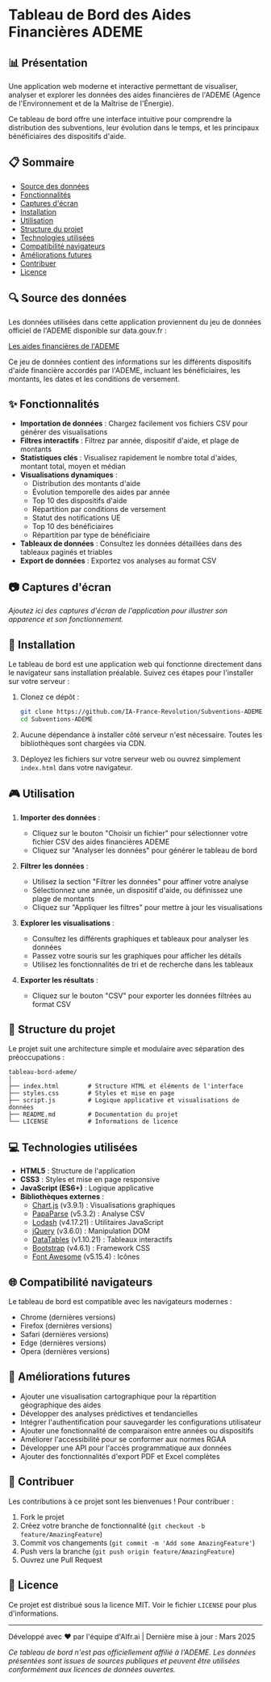 # Tableau de Bord des Aides Financières ADEME



## 📊 Présentation

Une application web moderne et interactive permettant de visualiser, analyser et explorer les données des aides financières de l'ADEME (Agence de l'Environnement et de la Maîtrise de l'Énergie).

Ce tableau de bord offre une interface intuitive pour comprendre la distribution des subventions, leur évolution dans le temps, et les principaux bénéficiaires des dispositifs d'aide.

## 📋 Sommaire

- [Source des données](#-source-des-données)
- [Fonctionnalités](#-fonctionnalités)
- [Captures d'écran](#-captures-décran)
- [Installation](#-installation)
- [Utilisation](#-utilisation)
- [Structure du projet](#-structure-du-projet)
- [Technologies utilisées](#-technologies-utilisées)
- [Compatibilité navigateurs](#-compatibilité-navigateurs)
- [Améliorations futures](#-améliorations-futures)
- [Contribuer](#-contribuer)
- [Licence](#-licence)

## 🔍 Source des données

Les données utilisées dans cette application proviennent du jeu de données officiel de l'ADEME disponible sur data.gouv.fr :

[Les aides financières de l'ADEME](https://www.data.gouv.fr/fr/datasets/les-aides-financieres-de-lademe-1/)

Ce jeu de données contient des informations sur les différents dispositifs d'aide financière accordés par l'ADEME, incluant les bénéficiaires, les montants, les dates et les conditions de versement.

## ✨ Fonctionnalités

- **Importation de données** : Chargez facilement vos fichiers CSV pour générer des visualisations
- **Filtres interactifs** : Filtrez par année, dispositif d'aide, et plage de montants
- **Statistiques clés** : Visualisez rapidement le nombre total d'aides, montant total, moyen et médian
- **Visualisations dynamiques** :
  - Distribution des montants d'aide
  - Évolution temporelle des aides par année
  - Top 10 des dispositifs d'aide
  - Répartition par conditions de versement
  - Statut des notifications UE
  - Top 10 des bénéficiaires
  - Répartition par type de bénéficiaire
- **Tableaux de données** : Consultez les données détaillées dans des tableaux paginés et triables
- **Export de données** : Exportez vos analyses au format CSV

## 📷 Captures d'écran

*Ajoutez ici des captures d'écran de l'application pour illustrer son apparence et son fonctionnement.*

## 🚀 Installation

Le tableau de bord est une application web qui fonctionne directement dans le navigateur sans installation préalable. Suivez ces étapes pour l'installer sur votre serveur :

1. Clonez ce dépôt :
   ```bash
   git clone https://github.com/IA-France-Revolution/Subventions-ADEME.git
   cd Subventions-ADEME
   ```

2. Aucune dépendance à installer côté serveur n'est nécessaire. Toutes les bibliothèques sont chargées via CDN.

3. Déployez les fichiers sur votre serveur web ou ouvrez simplement `index.html` dans votre navigateur.

## 🎮 Utilisation

1. **Importer des données** :
   - Cliquez sur le bouton "Choisir un fichier" pour sélectionner votre fichier CSV des aides financières ADEME
   - Cliquez sur "Analyser les données" pour générer le tableau de bord

2. **Filtrer les données** :
   - Utilisez la section "Filtrer les données" pour affiner votre analyse
   - Sélectionnez une année, un dispositif d'aide, ou définissez une plage de montants
   - Cliquez sur "Appliquer les filtres" pour mettre à jour les visualisations

3. **Explorer les visualisations** :
   - Consultez les différents graphiques et tableaux pour analyser les données
   - Passez votre souris sur les graphiques pour afficher les détails
   - Utilisez les fonctionnalités de tri et de recherche dans les tableaux

4. **Exporter les résultats** :
   - Cliquez sur le bouton "CSV" pour exporter les données filtrées au format CSV

## 📁 Structure du projet

Le projet suit une architecture simple et modulaire avec séparation des préoccupations :

```
tableau-bord-ademe/
│
├── index.html        # Structure HTML et éléments de l'interface
├── styles.css        # Styles et mise en page
├── script.js         # Logique applicative et visualisations de données
├── README.md         # Documentation du projet
└── LICENSE           # Informations de licence
```

## 💻 Technologies utilisées

- **HTML5** : Structure de l'application
- **CSS3** : Styles et mise en page responsive
- **JavaScript (ES6+)** : Logique applicative
- **Bibliothèques externes** :
  - [Chart.js](https://www.chartjs.org/) (v3.9.1) : Visualisations graphiques
  - [PapaParse](https://www.papaparse.com/) (v5.3.2) : Analyse CSV
  - [Lodash](https://lodash.com/) (v4.17.21) : Utilitaires JavaScript
  - [jQuery](https://jquery.com/) (v3.6.0) : Manipulation DOM
  - [DataTables](https://datatables.net/) (v1.10.21) : Tableaux interactifs
  - [Bootstrap](https://getbootstrap.com/) (v4.6.1) : Framework CSS
  - [Font Awesome](https://fontawesome.com/) (v5.15.4) : Icônes

## 🌐 Compatibilité navigateurs

Le tableau de bord est compatible avec les navigateurs modernes :

- Chrome (dernières versions)
- Firefox (dernières versions)
- Safari (dernières versions)
- Edge (dernières versions)
- Opera (dernières versions)

## 🚧 Améliorations futures

- Ajouter une visualisation cartographique pour la répartition géographique des aides
- Développer des analyses prédictives et tendancielles
- Intégrer l'authentification pour sauvegarder les configurations utilisateur
- Ajouter une fonctionnalité de comparaison entre années ou dispositifs
- Améliorer l'accessibilité pour se conformer aux normes RGAA
- Développer une API pour l'accès programmatique aux données
- Ajouter des fonctionnalités d'export PDF et Excel complètes

## 👥 Contribuer

Les contributions à ce projet sont les bienvenues ! Pour contribuer :

1. Fork le projet
2. Créez votre branche de fonctionnalité (`git checkout -b feature/AmazingFeature`)
3. Commit vos changements (`git commit -m 'Add some AmazingFeature'`)
4. Push vers la branche (`git push origin feature/AmazingFeature`)
5. Ouvrez une Pull Request

## 📄 Licence

Ce projet est distribué sous la licence MIT. Voir le fichier `LICENSE` pour plus d'informations.

---

Développé avec ❤️ par l'équipe d'AIfr.ai | Dernière mise à jour : Mars 2025

*Ce tableau de bord n'est pas officiellement affilié à l'ADEME. Les données présentées sont issues de sources publiques et peuvent être utilisées conformément aux licences de données ouvertes.*
